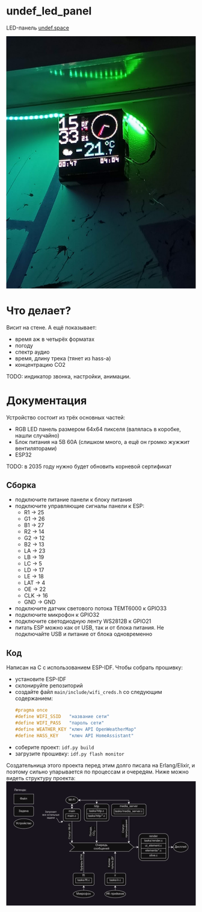 # undef_led_panel
LED-панель [undef.space](https://undef.club)

<img src="design/demo.jpg" width="512"/>

# Что делает?
Висит на стене. А ещё показывает:
  - время аж в четырёх форматах
  - погоду
  - спектр аудио
  - время, длину трека (тянет из hass-а)
  - концентрацию CO2
  
TODO: индикатор звонка, настройки, анимации.

# Документация
Устройство состоит из трёх основных частей: 
  - RGB LED панель размером 64х64 пикселя (валялась в коробке, нашли случайно)
  - Блок питания на 5В 60А (слишком много, а ещё он громко жужжит вентиляторами)
  - ESP32

TODO: в 2035 году нужно будет обновить корневой сертификат

## Сборка
  - подключите питание панели к блоку питания
  - подключите управляющие сигналы панели к ESP:
    - R1 -> 25
    - G1 -> 26
    - B1 -> 27
    - R2 -> 14
    - G2 -> 12
    - B2 -> 13
    - LA -> 23
    - LB -> 19
    - LC -> 5
    - LD -> 17
    - LE -> 18
    - LAT -> 4
    - OE -> 22
    - CLK -> 16
    - GND -> GND
  - подключите датчик светового потока TEMT6000 к GPIO33
  - подключите микрофон к GPIO32
  - подключите светодиодную ленту WS2812B к GPIO21
  - питать ESP можно как от USB, так и от блока питания. Не подключайте USB и
  питание от блока одновременно

## Код
Написан на C с использованием ESP-IDF. Чтобы собрать прошивку:
  - установите ESP-IDF
  - склонируйте репозиторий
  - создайте файл `main/include/wifi_creds.h` со следующим содержанием:
    ```c
    #pragma once
    #define WIFI_SSID   "название сети"
    #define WIFI_PASS   "пароль сети"
    #define WEATHER_KEY "ключ API OpenWeatherMap"
    #define HASS_KEY    "ключ API HomeAssistant"
    ```
  - соберите проект: `idf.py build`
  - загрузите прошивку: `idf.py flash monitor`

Создательница этого проекта перед этим долго писала на Erlang/Elixir, и поэтому
сильно упарывается по процессам и очередям. Ниже можно видеть структуру проекта:
![process/file relation diagram](design/drawio.png)
